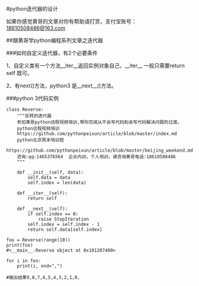 #python迭代器的设计

如果你感觉黄哥的文章对你有帮助请打赏，支付宝账号：18610508486@163.com

##跟黄哥学python编程系列文章之迭代器

###如何自定义迭代器，有2个必要条件

1、自定义类有一个方法\_\_iter\_\_返回实例对象自己，_\_iter\_\_ 一般只需要return self 既可。

2、有next()方法，python3 是\_\_next\__()方法。

###python 3代码实例

```
class Reverse:
    """反转的迭代器
    参加黄哥python远程视频培训,帮你完成从不会写代码到会写代码解决问题的过渡。
    python远程视频培训
    https://github.com/pythonpeixun/article/blob/master/index.md
    python北京周末培训班
    https://github.com/pythonpeixun/article/blob/master/beijing_weekend.md
    咨询:qq:1465376564  企业内训，个人培训，请咨询黄哥电话:18610508486 
    """

    def __init__(self, data):
        self.data = data
        self.index = len(data)

    def __iter__(self):
        return self

    def __next__(self):
        if self.index == 0:
            raise StopIteration
        self.index = self.index - 1
        return self.data[self.index]

foo = Reverse(range(10))
print(foo)
#<__main__.Reverse object at 0x101207400>

for i in foo:
    print(i, end=",")

#输出结果9,8,7,6,5,4,3,2,1,0,

```